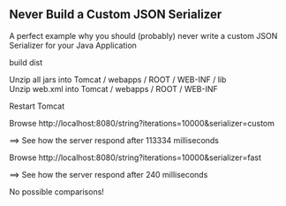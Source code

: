 ## Never Build a Custom JSON Serializer  
A perfect example why you should (probably) never write a custom JSON Serializer for your Java Application

build dist  

Unzip all jars into Tomcat / webapps / ROOT / WEB-INF / lib  
Unzip web.xml into Tomcat / webapps / ROOT / WEB-INF  

Restart Tomcat  

Browse http://localhost:8080/string?iterations=10000&serializer=custom  

==> See how the server respond after 113334 milliseconds  


Browse http://localhost:8080/string?iterations=10000&serializer=fast  

==> See how the server respond after 240 milliseconds  


No possible comparisons!  
